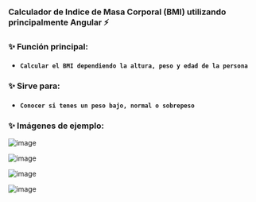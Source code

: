 ### Calculador de Indice de Masa Corporal (BMI) utilizando principalmente Angular ⚡

### ✨ Función principal:
* #### **`Calcular el BMI dependiendo la altura, peso y edad de la persona`** 

### ✨ Sirve para:
* #### **`Conocer si tenes un peso bajo, normal o sobrepeso`** 

### ✨ Imágenes de ejemplo:

![image](https://user-images.githubusercontent.com/64493715/136469820-d2e7c896-7bd7-4727-bb41-79a96b750699.png)

![image](https://user-images.githubusercontent.com/64493715/136469859-3e2eeaf8-3662-4bed-9786-08b6fdb32018.png)

![image](https://user-images.githubusercontent.com/64493715/136469920-9f4553b1-c7c7-407a-bfc6-6904a48cf606.png)

![image](https://user-images.githubusercontent.com/64493715/136469978-644eb08f-83bd-435d-a2be-95e746a6e6f2.png)

